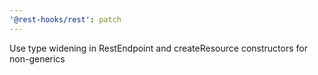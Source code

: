 ```yaml
---
'@rest-hooks/rest': patch
---
```


Use type widening in RestEndpoint and createResource constructors for non-generics
